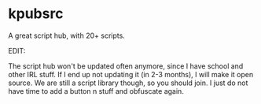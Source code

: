 # kpubsrc

A great script hub, with 20+ scripts.

EDIT:

The script hub won't be updated often anymore, since I have school and other IRL stuff.
If I end up not updating it (in 2-3 months), I will make it open source.
We are still a script library though, so you should join. I just do not have time to add a button n stuff and obfuscate again.
